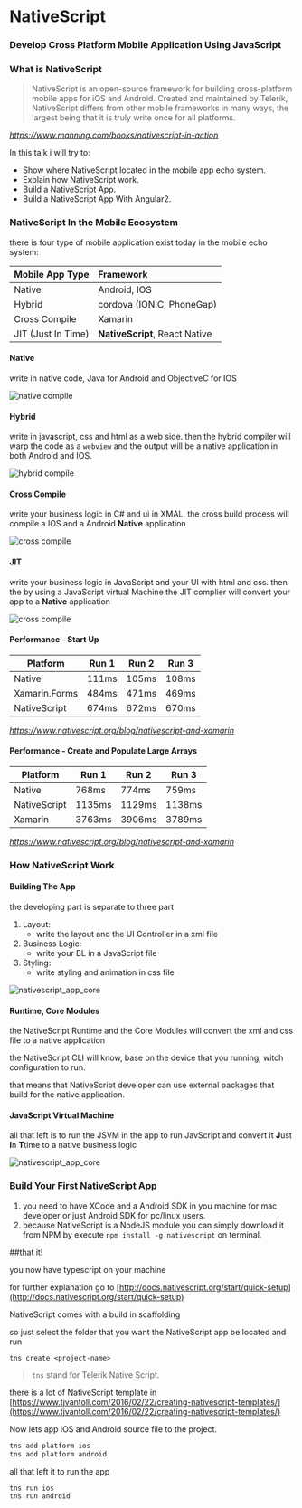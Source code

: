 # NativeScript
### Develop Cross Platform Mobile Application Using JavaScript



### What is NativeScript


> NativeScript is an open-source framework for building cross-platform mobile apps for iOS and
Android. Created and maintained by Telerik, NativeScript differs from other mobile frameworks
in many ways, the largest being that it is truly write once for all platforms.

*https://www.manning.com/books/nativescript-in-action*


In this talk i will try to:
* Show where NativeScript located in the mobile app echo system.
* Explain how NativeScript work.
* Build a NativeScript App.
* Build a NativeScript App With Angular2.



### NativeScript In the Mobile Ecosystem


there is four type of mobile application exist today in the mobile echo system:

Mobile App Type | Framework
--- |:---
Native | Android, IOS
Hybrid | cordova (IONIC, PhoneGap)
Cross Compile | Xamarin
JIT (Just In Time) | **NativeScript**, React Native


#### Native
write in native code, Java for Android and ObjectiveC for IOS

![native compile](images/Native_Process.png)


#### Hybrid
write in javascript, css and html as a web side. then the hybrid compiler will warp the code as a `webview` and the output will be a native application in both Android and IOS.

![hybrid compile](images/Hybrid_process.png)


#### Cross Compile
write your business logic in C# and ui in XMAL. the cross build process will compile a IOS and a Android **Native** application

![cross compile](images/Cross_Build_Process.png)


#### JIT
write your business logic in JavaScript and your UI with html and css. then the by using a JavaScript virtual Machine the JIT complier will convert your app to a **Native** application

![cross compile](images/JIT_Process.png)


#### Performance - Start Up
Platform | Run 1 | Run 2 | Run 3 
--- | --- | --- | ---
Native | 111ms | 105ms | 108ms
Xamarin.Forms | 484ms | 471ms | 469ms 
NativeScript | 674ms | 672ms | 670ms

*https://www.nativescript.org/blog/nativescript-and-xamarin*


#### Performance - Create and Populate Large Arrays
Platform | Run 1 | Run 2 | Run 3 
--- | --- | --- | ---
Native | 768ms | 774ms | 759ms
NativeScript | 1135ms | 1129ms | 1138ms 
Xamarin | 3763ms | 3906ms | 3789ms

*https://www.nativescript.org/blog/nativescript-and-xamarin*



### How NativeScript Work


#### Building The App
the developing part is separate to three part

1. Layout:
    * write the layout and the UI Controller in a xml file
2. Business Logic:
    * write your BL in a JavaScript file
3. Styling:
    * write styling and animation in css file


![nativescript_app_core](images/develop_process.png)


#### Runtime, Core Modules
the NativeScript Runtime and the Core Modules will convert the xml and css file to a native application 

the NativeScript CLI will know, base on the device that you running, witch configuration to run.

that means that NativeScript developer can use external packages that build for the native application.


#### JavaScript Virtual Machine
all that left is to run the JSVM in the app to run JavScript and convert it **J**ust **I**n **T**time to a native business logic 


![nativescript_app_core](images/Building.png)



### Build Your First NativeScript App


1. you need to have XCode and a Android SDK in you machine for mac developer or just Android SDK for pc/linux users.
2. because NativeScript is a NodeJS module you can simply download it from NPM by execute `npm install -g nativescript` on terminal.

##that it!

you now have typescript on your machine

for further explanation go to [http://docs.nativescript.org/start/quick-setup](http://docs.nativescript.org/start/quick-setup)


NativeScript comes with a build in scaffolding 

so just select the folder that you want the NativeScript app be located and run 

`tns create <project-name>`

> `tns` stand for Telerik Native Script.

there is a lot of NativeScript template in [https://www.tjvantoll.com/2016/02/22/creating-nativescript-templates/](https://www.tjvantoll.com/2016/02/22/creating-nativescript-templates/)


Now lets app iOS and Android source file to the project.

```bash
tns add platform ios
tns add platform android
```

all that left it to run the app 

```bash
tns run ios
tns run android
```


